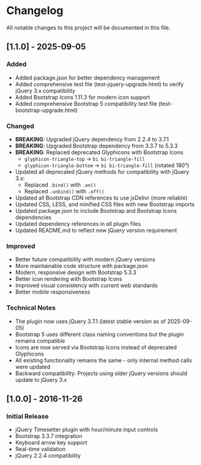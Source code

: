 # Changelog

All notable changes to this project will be documented in this file.

## [1.1.0] - 2025-09-05

### Added
- Added package.json for better dependency management
- Added comprehensive test file (test-jquery-upgrade.html) to verify jQuery 3.x compatibility
- Added Bootstrap Icons 1.11.3 for modern icon support
- Added comprehensive Bootstrap 5 compatibility test file (test-bootstrap-upgrade.html)

### Changed
- **BREAKING**: Upgraded jQuery dependency from 2.2.4 to 3.7.1
- **BREAKING**: Upgraded Bootstrap dependency from 3.3.7 to 5.3.3
- **BREAKING**: Replaced deprecated Glyphicons with Bootstrap Icons
  - `glyphicon-triangle-top` → `bi bi-triangle-fill`
  - `glyphicon-triangle-bottom` → `bi bi-triangle-fill` (rotated 180°)
- Updated all deprecated jQuery methods for compatibility with jQuery 3.x:
  - Replaced `.bind()` with `.on()`
  - Replaced `.unbind()` with `.off()`
- Updated all Bootstrap CDN references to use jsDelivr (more reliable)
- Updated CSS, LESS, and minified CSS files with new Bootstrap imports
- Updated package.json to include Bootstrap and Bootstrap Icons dependencies
- Updated dependency references in all plugin files
- Updated README.md to reflect new jQuery version requirement

### Improved
- Better future compatibility with modern jQuery versions
- More maintainable code structure with package.json
- Modern, responsive design with Bootstrap 5.3.3
- Better icon rendering with Bootstrap Icons
- Improved visual consistency with current web standards
- Better mobile responsiveness

### Technical Notes
- The plugin now uses jQuery 3.7.1 (latest stable version as of 2025-09-05)
- Bootstrap 5 uses different class naming conventions but the plugin remains compatible
- Icons are now served via Bootstrap Icons instead of deprecated Glyphicons
- All existing functionality remains the same - only internal method calls were updated
- Backward compatibility: Projects using older jQuery versions should update to jQuery 3.x

## [1.0.0] - 2016-11-26

### Initial Release
- jQuery Timesetter plugin with hour/minute input controls
- Bootstrap 3.3.7 integration
- Keyboard arrow key support
- Real-time validation
- jQuery 2.2.4 compatibility
